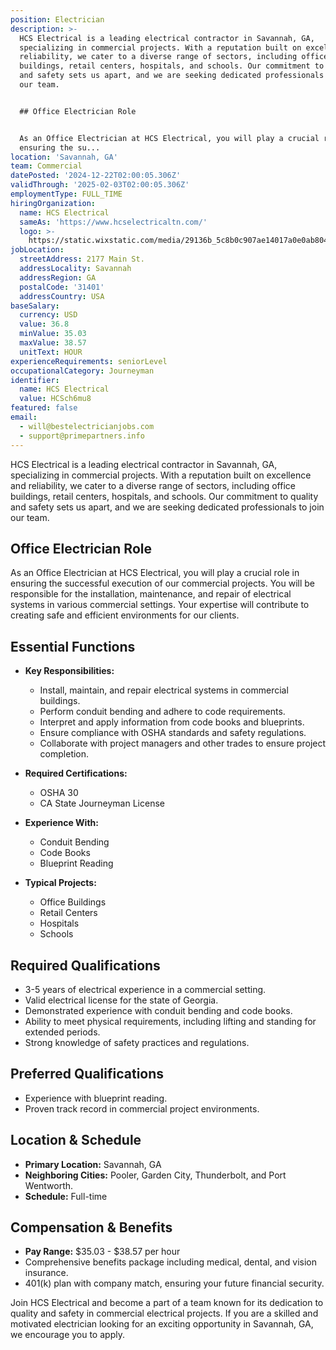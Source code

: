 ```yaml
---
position: Electrician
description: >-
  HCS Electrical is a leading electrical contractor in Savannah, GA,
  specializing in commercial projects. With a reputation built on excellence and
  reliability, we cater to a diverse range of sectors, including office
  buildings, retail centers, hospitals, and schools. Our commitment to quality
  and safety sets us apart, and we are seeking dedicated professionals to join
  our team.


  ## Office Electrician Role


  As an Office Electrician at HCS Electrical, you will play a crucial role in
  ensuring the su...
location: 'Savannah, GA'
team: Commercial
datePosted: '2024-12-22T02:00:05.306Z'
validThrough: '2025-02-03T02:00:05.306Z'
employmentType: FULL_TIME
hiringOrganization:
  name: HCS Electrical
  sameAs: 'https://www.hcselectricaltn.com/'
  logo: >-
    https://static.wixstatic.com/media/29136b_5c8b0c907ae14017a0e0ab8046606ac9~mv2.png/v1/crop/x_63,y_193,w_388,h_118/fill/w_398,h_120,al_c,lg_1,q_85,enc_avif,quality_auto/Android%20Playstore%20Logo.png
jobLocation:
  streetAddress: 2177 Main St.
  addressLocality: Savannah
  addressRegion: GA
  postalCode: '31401'
  addressCountry: USA
baseSalary:
  currency: USD
  value: 36.8
  minValue: 35.03
  maxValue: 38.57
  unitText: HOUR
experienceRequirements: seniorLevel
occupationalCategory: Journeyman
identifier:
  name: HCS Electrical
  value: HCSch6mu8
featured: false
email:
  - will@bestelectricianjobs.com
  - support@primepartners.info
---
```




HCS Electrical is a leading electrical contractor in Savannah, GA, specializing in commercial projects. With a reputation built on excellence and reliability, we cater to a diverse range of sectors, including office buildings, retail centers, hospitals, and schools. Our commitment to quality and safety sets us apart, and we are seeking dedicated professionals to join our team.

## Office Electrician Role

As an Office Electrician at HCS Electrical, you will play a crucial role in ensuring the successful execution of our commercial projects. You will be responsible for the installation, maintenance, and repair of electrical systems in various commercial settings. Your expertise will contribute to creating safe and efficient environments for our clients.

## Essential Functions

- **Key Responsibilities:**
  - Install, maintain, and repair electrical systems in commercial buildings.
  - Perform conduit bending and adhere to code requirements.
  - Interpret and apply information from code books and blueprints.
  - Ensure compliance with OSHA standards and safety regulations.
  - Collaborate with project managers and other trades to ensure project completion.

- **Required Certifications:**
  - OSHA 30
  - CA State Journeyman License

- **Experience With:**
  - Conduit Bending
  - Code Books
  - Blueprint Reading

- **Typical Projects:**
  - Office Buildings
  - Retail Centers
  - Hospitals
  - Schools

## Required Qualifications

- 3-5 years of electrical experience in a commercial setting.
- Valid electrical license for the state of Georgia.
- Demonstrated experience with conduit bending and code books.
- Ability to meet physical requirements, including lifting and standing for extended periods.
- Strong knowledge of safety practices and regulations.

## Preferred Qualifications

- Experience with blueprint reading.
- Proven track record in commercial project environments.

## Location & Schedule

- **Primary Location:** Savannah, GA
- **Neighboring Cities:** Pooler, Garden City, Thunderbolt, and Port Wentworth.
- **Schedule:** Full-time

## Compensation & Benefits

- **Pay Range:** $35.03 - $38.57 per hour
- Comprehensive benefits package including medical, dental, and vision insurance.
- 401(k) plan with company match, ensuring your future financial security.

Join HCS Electrical and become a part of a team known for its dedication to quality and safety in commercial electrical projects. If you are a skilled and motivated electrician looking for an exciting opportunity in Savannah, GA, we encourage you to apply.
